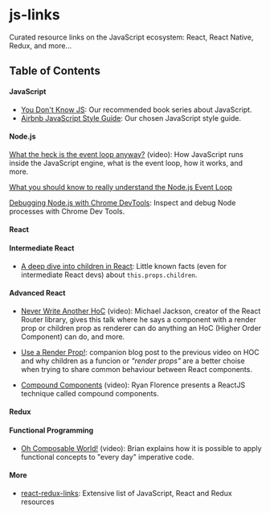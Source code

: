 # js-links
Curated resource links on the JavaScript ecosystem: React, React Native, Redux, and more...

## Table of Contents
#### JavaScript

- [You Don't Know JS](https://github.com/getify/You-Dont-Know-JS): Our recommended book series about JavaScript.
- [Airbnb JavaScript Style Guide](https://github.com/airbnb/javascript): Our chosen JavaScript style guide.

#### Node.js

[What the heck is the event loop anyway?](https://www.youtube.com/watch?v=8aGhZQkoFbQ) (video): How JavaScript runs inside the JavaScript engine, what is the event loop, how it works, and more.

[What you should know to really understand the Node.js Event Loop](https://medium.com/the-node-js-collection/what-you-should-know-to-really-understand-the-node-js-event-loop-and-its-metrics-c4907b19da4c)

[Debugging Node.js with Chrome DevTools](https://medium.com/@paul_irish/debugging-node-js-nightlies-with-chrome-devtools-7c4a1b95ae27): Inspect and debug Node processes with Chrome Dev Tools.

#### React

#### Intermediate React

- [A deep dive into children in React](http://mxstbr.blog/2017/02/react-children-deepdive/): Little known facts (even for intermediate React devs) about `this.props.children`.

#### Advanced React

- [Never Write Another HoC](https://www.youtube.com/watch?v=BcVAq3YFiuc) (video): Michael Jackson, creator of the React Router library, gives this talk where he says a component with a render prop or children prop as renderer can do anything an HoC (Higher Order Component) can do, and more.

- [Use a Render Prop!](https://cdb.reacttraining.com/use-a-render-prop-50de598f11ce): companion blog post to the previous video on HOC and why children as a funcion or _"render props"_ are a better choise when trying to share common behaviour between React components.

- [Compound Components](https://www.youtube.com/watch?v=hEGg-3pIHlE) (video): Ryan Florence presents a ReactJS technique called compound components.

#### Redux

#### Functional Programming

- [Oh Composable World!](https://www.youtube.com/watch?v=SfWR3dKnFIo) (video): Brian explains how it is possible to apply functional concepts to "every day" imperative code.

#### More

- [react-redux-links](https://github.com/markerikson/react-redux-links): Extensive list of JavaScript, React and Redux resources
